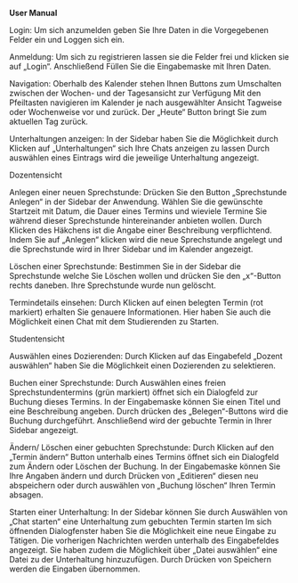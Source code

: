 <b>User Manual</b>

Login:
Um sich anzumelden geben Sie Ihre Daten in die Vorgegebenen Felder ein und Loggen sich ein.

Anmeldung:
Um sich zu registrieren lassen sie die Felder frei und klicken sie auf „Login“.
Anschließend Füllen Sie die Eingabemaske mit Ihren Daten.

Navigation:
Oberhalb des Kalender stehen Ihnen Buttons zum Umschalten zwischen der Wochen- und der Tagesansicht zur Verfügung
Mit den Pfeiltasten navigieren im Kalender je nach ausgewählter Ansicht Tagweise oder Wochenweise vor und zurück.
Der „Heute“ Button bringt Sie zum aktuellen Tag zurück.

Unterhaltungen anzeigen:
In der Sidebar haben Sie die Möglichkeit durch Klicken auf „Unterhaltungen“ sich Ihre Chats anzeigen zu lassen
Durch auswählen eines Eintrags wird die jeweilige Unterhaltung angezeigt.

Dozentensicht

Anlegen einer neuen Sprechstunde:
Drücken Sie den Button „Sprechstunde Anlegen“ in der Sidebar der Anwendung.
Wählen Sie die gewünschte Startzeit mit Datum, die Dauer eines Termins und wieviele Termine Sie während dieser Sprechstunde hintereinander anbieten wollen.
Durch Klicken des Häkchens ist die Angabe einer Beschreibung verpflichtend.
Indem Sie auf „Anlegen“ klicken wird die neue Sprechstunde angelegt und die Sprechstunde wird in Ihrer Sidebar und im Kalender angezeigt.

Löschen einer Sprechstunde:
Bestimmen Sie in der Sidebar die Sprechstunde welche Sie Löschen wollen und drücken Sie den „x“-Button rechts daneben.
Ihre Sprechstunde wurde nun gelöscht.

Termindetails einsehen:
Durch Klicken auf einen belegten Termin (rot markiert) erhalten Sie genauere Informationen.
Hier haben Sie auch die Möglichkeit einen Chat mit dem Studierenden zu Starten.


Studentensicht

Auswählen eines Dozierenden:
Durch Klicken auf das Eingabefeld „Dozent auswählen“ haben Sie die Möglichkeit einen Dozierenden zu selektieren.

Buchen einer Sprechstunde:
Durch Auswählen eines freien Sprechstundentermins (grün markiert) öffnet sich ein Dialogfeld zur Buchung dieses Termins.
In der Eingabemaske können Sie einen Titel und eine Beschreibung angeben.
Durch drücken des „Belegen“-Buttons wird die Buchung durchgeführt.
Anschließend wird der gebuchte Termin in Ihrer Sidebar angezeigt.

Ändern/ Löschen einer gebuchten Sprechstunde:
Durch Klicken auf den „Termin ändern“ Button unterhalb eines Termins öffnet sich ein Dialogfeld zum Ändern oder Löschen der Buchung.
In der Eingabemaske können Sie Ihre Angaben ändern und durch Drücken von „Editieren“ diesen neu abspeichern oder durch auswählen von „Buchung löschen“ Ihren Termin absagen.

Starten einer Unterhaltung:
In der Sidebar können Sie durch Auswählen von „Chat starten“ eine Unterhaltung zum gebuchten Termin starten
Im sich öffnenden Dialogfenster haben Sie die Möglichkeit eine neue Eingabe zu Tätigen.
Die vorherigen Nachrichten werden unterhalb des Eingabefeldes angezeigt.
Sie haben zudem die Möglichkeit über „Datei auswählen“ eine Datei zu der Unterhaltung hinzuzufügen.
Durch Drücken von Speichern werden die Eingaben übernommen.
